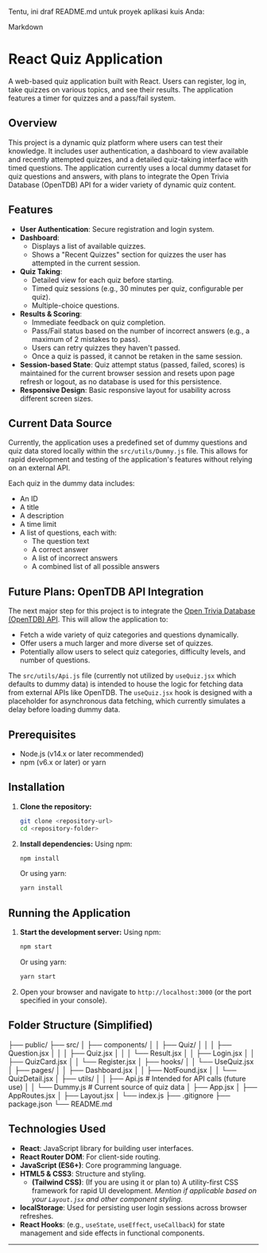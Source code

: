 Tentu, ini draf README.md untuk proyek aplikasi kuis Anda:

Markdown

# React Quiz Application

A web-based quiz application built with React. Users can register, log in, take quizzes on various topics, and see their results. The application features a timer for quizzes and a pass/fail system.

## Overview

This project is a dynamic quiz platform where users can test their knowledge. It includes user authentication, a dashboard to view available and recently attempted quizzes, and a detailed quiz-taking interface with timed questions. The application currently uses a local dummy dataset for quiz questions and answers, with plans to integrate the Open Trivia Database (OpenTDB) API for a wider variety of dynamic quiz content.

## Features

- **User Authentication**: Secure registration and login system.
- **Dashboard**:
  - Displays a list of available quizzes.
  - Shows a "Recent Quizzes" section for quizzes the user has attempted in the current session.
- **Quiz Taking**:
  - Detailed view for each quiz before starting.
  - Timed quiz sessions (e.g., 30 minutes per quiz, configurable per quiz).
  - Multiple-choice questions.
- **Results & Scoring**:
  - Immediate feedback on quiz completion.
  - Pass/Fail status based on the number of incorrect answers (e.g., a maximum of 2 mistakes to pass).
  - Users can retry quizzes they haven't passed.
  - Once a quiz is passed, it cannot be retaken in the same session.
- **Session-based State**: Quiz attempt status (passed, failed, scores) is maintained for the current browser session and resets upon page refresh or logout, as no database is used for this persistence.
- **Responsive Design**: Basic responsive layout for usability across different screen sizes.

## Current Data Source

Currently, the application uses a predefined set of dummy questions and quiz data stored locally within the `src/utils/Dummy.js` file. This allows for rapid development and testing of the application's features without relying on an external API.

Each quiz in the dummy data includes:

- An ID
- A title
- A description
- A time limit
- A list of questions, each with:
  - The question text
  - A correct answer
  - A list of incorrect answers
  - A combined list of all possible answers

## Future Plans: OpenTDB API Integration

The next major step for this project is to integrate the [Open Trivia Database (OpenTDB) API](https://opentdb.com/). This will allow the application to:

- Fetch a wide variety of quiz categories and questions dynamically.
- Offer users a much larger and more diverse set of quizzes.
- Potentially allow users to select quiz categories, difficulty levels, and number of questions.

The `src/utils/Api.js` file (currently not utilized by `useQuiz.jsx` which defaults to dummy data) is intended to house the logic for fetching data from external APIs like OpenTDB. The `useQuiz.jsx` hook is designed with a placeholder for asynchronous data fetching, which currently simulates a delay before loading dummy data.

## Prerequisites

- Node.js (v14.x or later recommended)
- npm (v6.x or later) or yarn

## Installation

1.  **Clone the repository:**

    ```bash
    git clone <repository-url>
    cd <repository-folder>
    ```

2.  **Install dependencies:**
    Using npm:
    ```bash
    npm install
    ```
    Or using yarn:
    ```bash
    yarn install
    ```

## Running the Application

1.  **Start the development server:**
    Using npm:
    ```bash
    npm start
    ```
    Or using yarn:
    ```bash
    yarn start
    ```
2.  Open your browser and navigate to `http://localhost:3000` (or the port specified in your console).

## Folder Structure (Simplified)

├── public/
├── src/
│ ├── components/
│ │ ├── Quiz/
│ │ │ ├── Question.jsx
│ │ │ ├── Quiz.jsx
│ │ │ └── Result.jsx
│ │ ├── Login.jsx
│ │ ├── QuizCard.jsx
│ │ └── Register.jsx
│ ├── hooks/
│ │ └── UseQuiz.jsx
│ ├── pages/
│ │ ├── Dashboard.jsx
│ │ ├── NotFound.jsx
│ │ └── QuizDetail.jsx
│ ├── utils/
│ │ ├── Api.js # Intended for API calls (future use)
│ │ └── Dummy.js # Current source of quiz data
│ ├── App.jsx
│ ├── AppRoutes.jsx
│ ├── Layout.jsx
│ └── index.js
├── .gitignore
├── package.json
└── README.md

## Technologies Used

- **React**: JavaScript library for building user interfaces.
- **React Router DOM**: For client-side routing.
- **JavaScript (ES6+)**: Core programming language.
- **HTML5 & CSS3**: Structure and styling.
  - **(Tailwind CSS)**: (If you are using it or plan to) A utility-first CSS framework for rapid UI development. _Mention if applicable based on your `Layout.jsx` and other component styling._
- **localStorage**: Used for persisting user login sessions across browser refreshes.
- **React Hooks**: (e.g., `useState`, `useEffect`, `useCallback`) for state management and side effects in functional components.

---
